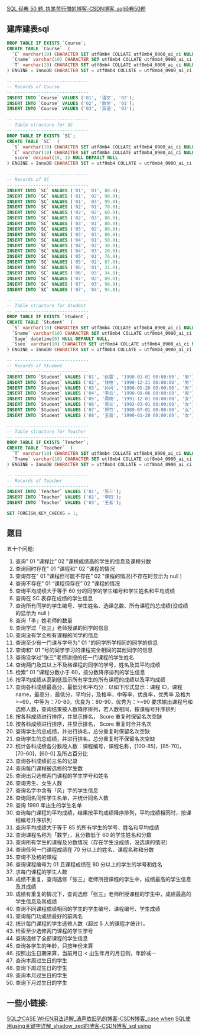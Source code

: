 

[ SQL 经典 50 题_执笔苦行僧的博客-CSDN博客_sql经典50题](https://blog.csdn.net/qq_43580193/article/details/110727554?utm_source=app&app_version=5.3.1&code=app_1562916241&uLinkId=usr1mkqgl919blen)


## 建库建表sql
```sql
DROP TABLE IF EXISTS `Course`;
CREATE TABLE `Course`  (
  `C` varchar(10) CHARACTER SET utf8mb4 COLLATE utf8mb4_0900_ai_ci NULL DEFAULT NULL,
  `Cname` varchar(10) CHARACTER SET utf8mb4 COLLATE utf8mb4_0900_ai_ci NULL DEFAULT NULL,
  `T` varchar(10) CHARACTER SET utf8mb4 COLLATE utf8mb4_0900_ai_ci NULL DEFAULT NULL
) ENGINE = InnoDB CHARACTER SET = utf8mb4 COLLATE = utf8mb4_0900_ai_ci ROW_FORMAT = DYNAMIC;

-- ----------------------------
-- Records of Course
-- ----------------------------
INSERT INTO `Course` VALUES ('01', '语文', '02');
INSERT INTO `Course` VALUES ('02', '数学', '01');
INSERT INTO `Course` VALUES ('03', '英语', '03');

-- ----------------------------
-- Table structure for SC
-- ----------------------------
DROP TABLE IF EXISTS `SC`;
CREATE TABLE `SC`  (
  `S` varchar(10) CHARACTER SET utf8mb4 COLLATE utf8mb4_0900_ai_ci NULL DEFAULT NULL,
  `C` varchar(10) CHARACTER SET utf8mb4 COLLATE utf8mb4_0900_ai_ci NULL DEFAULT NULL,
  `score` decimal(18, 1) NULL DEFAULT NULL
) ENGINE = InnoDB CHARACTER SET = utf8mb4 COLLATE = utf8mb4_0900_ai_ci ROW_FORMAT = DYNAMIC;

-- ----------------------------
-- Records of SC
-- ----------------------------
INSERT INTO `SC` VALUES ('01', '01', 80.0);
INSERT INTO `SC` VALUES ('01', '02', 90.0);
INSERT INTO `SC` VALUES ('01', '03', 99.0);
INSERT INTO `SC` VALUES ('02', '01', 70.0);
INSERT INTO `SC` VALUES ('02', '02', 60.0);
INSERT INTO `SC` VALUES ('02', '03', 80.0);
INSERT INTO `SC` VALUES ('03', '01', 80.0);
INSERT INTO `SC` VALUES ('03', '02', 80.0);
INSERT INTO `SC` VALUES ('03', '03', 80.0);
INSERT INTO `SC` VALUES ('04', '01', 50.0);
INSERT INTO `SC` VALUES ('04', '02', 30.0);
INSERT INTO `SC` VALUES ('04', '03', 20.0);
INSERT INTO `SC` VALUES ('05', '01', 76.0);
INSERT INTO `SC` VALUES ('05', '02', 87.0);
INSERT INTO `SC` VALUES ('06', '01', 31.0);
INSERT INTO `SC` VALUES ('06', '03', 34.0);
INSERT INTO `SC` VALUES ('07', '02', 89.0);
INSERT INTO `SC` VALUES ('07', '03', 98.0);
INSERT INTO `SC` VALUES ('07', '04', 94.0);

-- ----------------------------
-- Table structure for Student
-- ----------------------------
DROP TABLE IF EXISTS `Student`;
CREATE TABLE `Student`  (
  `S` varchar(10) CHARACTER SET utf8mb4 COLLATE utf8mb4_0900_ai_ci NULL DEFAULT NULL,
  `Sname` varchar(10) CHARACTER SET utf8mb4 COLLATE utf8mb4_0900_ai_ci NULL DEFAULT NULL,
  `Sage` datetime(0) NULL DEFAULT NULL,
  `Ssex` varchar(10) CHARACTER SET utf8mb4 COLLATE utf8mb4_0900_ai_ci NULL DEFAULT NULL
) ENGINE = InnoDB CHARACTER SET = utf8mb4 COLLATE = utf8mb4_0900_ai_ci ROW_FORMAT = DYNAMIC;

-- ----------------------------
-- Records of Student
-- ----------------------------
INSERT INTO `Student` VALUES ('01', '赵雷', '1990-01-01 00:00:00', '男');
INSERT INTO `Student` VALUES ('02', '钱电', '1990-12-21 00:00:00', '男');
INSERT INTO `Student` VALUES ('03', '孙风', '1990-05-20 00:00:00', '男');
INSERT INTO `Student` VALUES ('04', '李云', '1990-08-06 00:00:00', '男');
INSERT INTO `Student` VALUES ('05', '周梅', '1991-12-01 00:00:00', '女');
INSERT INTO `Student` VALUES ('06', '吴兰', '1992-03-01 00:00:00', '女');
INSERT INTO `Student` VALUES ('07', '郑竹', '1989-07-01 00:00:00', '女');
INSERT INTO `Student` VALUES ('08', '王菊', '1990-01-20 00:00:00', '女');

-- ----------------------------
-- Table structure for Teacher
-- ----------------------------
DROP TABLE IF EXISTS `Teacher`;
CREATE TABLE `Teacher`  (
  `T` varchar(10) CHARACTER SET utf8mb4 COLLATE utf8mb4_0900_ai_ci NULL DEFAULT NULL,
  `Tname` varchar(10) CHARACTER SET utf8mb4 COLLATE utf8mb4_0900_ai_ci NULL DEFAULT NULL
) ENGINE = InnoDB CHARACTER SET = utf8mb4 COLLATE = utf8mb4_0900_ai_ci ROW_FORMAT = DYNAMIC;

-- ----------------------------
-- Records of Teacher
-- ----------------------------
INSERT INTO `Teacher` VALUES ('01', '张三');
INSERT INTO `Teacher` VALUES ('02', '李四');
INSERT INTO `Teacher` VALUES ('03', '王五');

SET FOREIGN_KEY_CHECKS = 1;

```

## 题目
五十个问题:
1. 查询" 01 “课程比” 02 "课程成绩高的学生的信息及课程分数
2. 查询同时存在" 01 “课程和” 02 "课程的情况
3. 查询存在" 01 “课程但可能不存在” 02 "课程的情况(不存在时显示为 null )
4. 查询不存在" 01 “课程但存在” 02 "课程的情况
5. 查询平均成绩大于等于 60 分的同学的学生编号和学生姓名和平均成绩
6. 查询在 SC 表存在成绩的学生信息
7. 查询所有同学的学生编号、学生姓名、选课总数、所有课程的总成绩(没成绩的显示为 null )
8. 查询「李」姓老师的数量
9. 查询学过「张三」老师授课的同学的信息
10. 查询没有学全所有课程的同学的信息
11. 查询至少有一门课与学号为" 01 "的同学所学相同的同学的信息
12. 查询和" 01 "号的同学学习的课程完全相同的其他同学的信息
13. 查询没学过"张三"老师讲授的任一门课程的学生姓名
14. 查询两门及其以上不及格课程的同学的学号，姓名及其平均成绩
15. 检索" 01 "课程分数小于 60，按分数降序排列的学生信息
16. 按平均成绩从高到低显示所有学生的所有课程的成绩以及平均成绩
17. 查询各科成绩最高分、最低分和平均分：以如下形式显示：课程 ID，课程 name，最高分，最低分，平均分，及格率，中等率，优良率，优秀率
    及格为>=60，中等为：70-80，优良为：80-90，优秀为：>=90
    要求输出课程号和选修人数，查询结果按人数降序排列，若人数相同，按课程号升序排列
18. 按各科成绩进行排序，并显示排名， Score 重复时保留名次空缺
19. 按各科成绩进行排序，并显示排名， Score 重复时合并名次
20. 查询学生的总成绩，并进行排名，总分重复时保留名次空缺
21. 查询学生的总成绩，并进行排名，总分重复时不保留名次空缺
22. 统计各科成绩各分数段人数：课程编号，课程名称，[100-85]，[85-70]，[70-60]，[60-0] 及所占百分比
23. 查询各科成绩前三名的记录
24. 查询每门课程被选修的学生数
25. 查询出只选修两门课程的学生学号和姓名
26. 查询男生、女生人数
27. 查询名字中含有「风」字的学生信息
28. 查询同名同性学生名单，并统计同名人数
29. 查询 1990 年出生的学生名单
30. 查询每门课程的平均成绩，结果按平均成绩降序排列，平均成绩相同时，按课程编号升序排列
31. 查询平均成绩大于等于 85 的所有学生的学号、姓名和平均成绩
32. 查询课程名称为「数学」，且分数低于 60 的学生姓名和分数
33. 查询所有学生的课程及分数情况（存在学生没成绩，没选课的情况）
34. 查询任何一门课程成绩在 70 分以上的姓名、课程名称和分数
35. 查询不及格的课程
36. 查询课程编号为 01 且课程成绩在 80 分以上的学生的学号和姓名
37. 求每门课程的学生人数
38. 成绩不重复，查询选修「张三」老师所授课程的学生中，成绩最高的学生信息及其成绩
39. 成绩有重复的情况下，查询选修「张三」老师所授课程的学生中，成绩最高的学生信息及其成绩
40. 查询不同课程成绩相同的学生的学生编号、课程编号、学生成绩
41. 查询每门功成绩最好的前两名
42. 统计每门课程的学生选修人数（超过 5 人的课程才统计）。
43. 检索至少选修两门课程的学生学号
44. 查询选修了全部课程的学生信息
45. 查询各学生的年龄，只按年份来算
46. 按照出生日期来算，当前月日 < 出生年月的月日则，年龄减一
47. 查询本周过生日的学生
48. 查询下周过生日的学生
49. 查询本月过生日的学生
50. 查询下月过生日的学生



## 一些小链接:

[SQL之CASE WHEN用法详解_涛声依旧叭的博客-CSDN博客_case when](https://blog.csdn.net/rongtaoup/article/details/82183743)
[SQL使用using关键字详解_shadow_zed的博客-CSDN博客_sql using](https://blog.csdn.net/shadow_zed/article/details/89083383)
